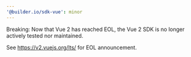 ```yaml
---
'@builder.io/sdk-vue': minor
---
```


Breaking: Now that Vue 2 has reached EOL, the Vue 2 SDK is no longer actively tested nor maintained.

See https://v2.vuejs.org/lts/ for EOL announcement.

